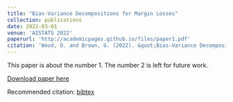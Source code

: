 ```yaml
---
title: "Bias-Variance Decompositions for Margin Losses"
collection: publications
date: 2022-03-01
venue: 'AISTATS 2022'
paperurl: 'http://academicpages.github.io/files/paper1.pdf'
citation: 'Wood, D. and Brown, G. (2022). &quot;Bias-Variance Decompositions for Margin Losses.&quot; <i>AISTATS</i>.'
---
```

This paper is about the number 1. The number 2 is left for future work.

[Download paper here](http://academicpages.github.io/files/paper1.pdf)

Recommended citation: <a href="https://scholar.googleusercontent.com/scholar.bib?q=info:xytlQCJxY3UJ:scholar.google.com/&output=citation&scisdr=CgXs6-GoEMvQsNI3dYw:AAGBfm0AAAAAYkMxbYx_cqUllQaKy7DFskmEqQrdJ69O&scisig=AAGBfm0AAAAAYkMxbSO1Vc_iMWoaEhexOwFjcsZ-AEAV&scisf=4&ct=citation&cd=-1&hl=en&scfhb=1">bibtex</a>

